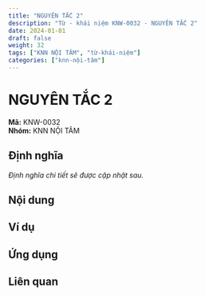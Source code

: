 ```yaml
---
title: "NGUYÊN TẮC 2"
description: "Từ - khái niệm KNW-0032 - NGUYÊN TẮC 2"
date: 2024-01-01
draft: false
weight: 32
tags: ["KNN NỘI TÂM", "từ-khái-niệm"]
categories: ["knn-nội-tâm"]
---
```


# NGUYÊN TẮC 2

**Mã:** KNW-0032  
**Nhóm:** KNN NỘI TÂM

## Định nghĩa

*Định nghĩa chi tiết sẽ được cập nhật sau.*

## Nội dung

<!-- Nội dung chi tiết sẽ được điền vào đây -->

## Ví dụ

<!-- Ví dụ minh họa -->

## Ứng dụng

<!-- Cách ứng dụng từ/khái niệm này trong thực tế -->

## Liên quan

<!-- Các từ/khái niệm liên quan khác -->
